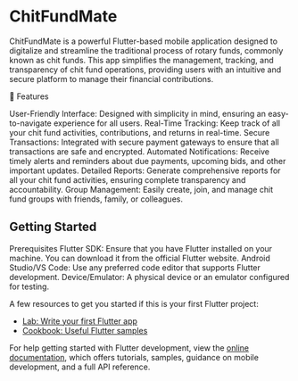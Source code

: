 

# ChitFundMate

ChitFundMate is a powerful Flutter-based mobile application designed to digitalize and streamline the traditional process of rotary funds, commonly known as chit funds. This app simplifies the management, tracking, and transparency of chit fund operations, providing users with an intuitive and secure platform to manage their financial contributions.


📝 Features

User-Friendly Interface: Designed with simplicity in mind, ensuring an easy-to-navigate experience for all users.
Real-Time Tracking: Keep track of all your chit fund activities, contributions, and returns in real-time.
Secure Transactions: Integrated with secure payment gateways to ensure that all transactions are safe and encrypted.
Automated Notifications: Receive timely alerts and reminders about due payments, upcoming bids, and other important updates.
Detailed Reports: Generate comprehensive reports for all your chit fund activities, ensuring complete transparency and accountability.
Group Management: Easily create, join, and manage chit fund groups with friends, family, or colleagues.


## Getting Started

Prerequisites
Flutter SDK: Ensure that you have Flutter installed on your machine. You can download it from the official Flutter website.
Android Studio/VS Code: Use any preferred code editor that supports Flutter development.
Device/Emulator: A physical device or an emulator configured for testing.


A few resources to get you started if this is your first Flutter project:

- [Lab: Write your first Flutter app](https://docs.flutter.dev/get-started/codelab)
- [Cookbook: Useful Flutter samples](https://docs.flutter.dev/cookbook)

For help getting started with Flutter development, view the
[online documentation](https://docs.flutter.dev/), which offers tutorials,
samples, guidance on mobile development, and a full API reference.
